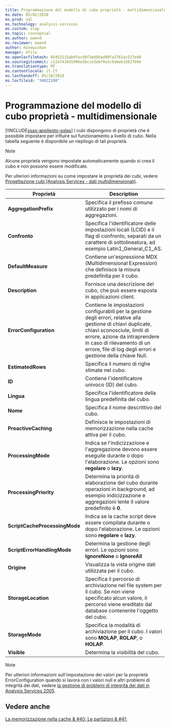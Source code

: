 ```yaml
---
title: Programmazione del modello di cubo proprietà - multidimensionale | Documenti Microsoft
ms.date: 05/02/2018
ms.prod: sql
ms.technology: analysis-services
ms.custom: olap
ms.topic: conceptual
ms.author: owend
ms.reviewer: owend
author: minewiskan
manager: kfile
ms.openlocfilehash: 85453133ab9facd9f3ed56ad98fa2761ac527e40
ms.sourcegitcommit: c12a7416d1996a3bcce3ebf4a3c9abe61b02fb9e
ms.translationtype: MT
ms.contentlocale: it-IT
ms.lasthandoff: 05/10/2018
ms.locfileid: "34022198"
---
```

# <a name="cube-properties---multidimensional-model-programming"></a>Programmazione del modello di cubo proprietà - multidimensionale
[!INCLUDE[ssas-appliesto-sqlas](../../includes/ssas-appliesto-sqlas.md)]
  I cubi dispongono di proprietà che è possibile impostare per influire sul funzionamento a livello di cubo. Nella tabella seguente è disponibile un riepilogo di tali proprietà.  
  
> [!NOTE]  
>  Alcune proprietà vengono impostate automaticamente quando si crea il cubo e non possono essere modificate.  
  
 Per ulteriori informazioni su come impostare le proprietà dei cubi, vedere [Progettazione cubi &#40;Analysis Services - dati multidimensionali&#41;](http://msdn.microsoft.com/library/a6692467-da88-4312-8b03-d812f2ae5a96).  
  
|Proprietà|Description|  
|--------------|-----------------|  
|**AggregationPrefix**|Specifica il prefisso comune utilizzato per i nomi di aggregazioni.|  
|**Confronto**|Specifica l'identificatore delle impostazioni locali (LCID) e il flag di confronto, separati da un carattere di sottolineatura, ad esempio Latin1_General_C1_AS.|  
|**DefaultMeasure**|Contiene un'espressione MDX (Multidimensional Expression) che definisce la misura predefinita per il cubo.|  
|**Description**|Fornisce una descrizione del cubo, che può essere esposta in applicazioni client.|  
|**ErrorConfiguration**|Contiene le impostazioni configurabili per la gestione degli errori, relative alla gestione di chiavi duplicate, chiavi sconosciute, limiti di errore, azione da intraprendere in caso di rilevamento di un errore, file di log degli errori e gestione della chiave Null.|  
|**EstimatedRows**|Specifica il numero di righe stimate nel cubo.|  
|**ID**|Contiene l'identificatore univoco (ID) del cubo.|  
|**Lingua**|Specifica l'identificatore della lingua predefinita del cubo.|  
|**Nome**|Specifica il nome descrittivo del cubo.|  
|**ProactiveCaching**|Definisce le impostazioni di memorizzazione nella cache attiva per il cubo.|  
|**ProcessingMode**|Indica se l'indicizzazione e l'aggregazione devono essere eseguite durante o dopo l'elaborazione. Le opzioni sono **regolare** o **lazy**.|  
|**ProcessingPriority**|Determina la priorità di elaborazione del cubo durante operazioni in background, ad esempio indicizzazione e aggregazioni lente Il valore predefinito è **0**.|  
|**ScriptCacheProcessingMode**|Indica se la cache script deve essere compilata durante o dopo l'elaborazione. Le opzioni sono **regolare** e **lazy**.|  
|**ScriptErrorHandlingMode**|Determina la gestione degli errori. Le opzioni sono **IgnoreNone** o **IgnoreAll**|  
|**Origine**|Visualizza la vista origine dati utilizzata per il cubo.|  
|**StorageLocation**|Specifica il percorso di archiviazione nel file system per il cubo. Se non viene specificato alcun valore, il percorso viene ereditato dal database contenente l'oggetto del cubo.|  
|**StorageMode**|Specifica la modalità di archiviazione per il cubo. I valori sono **MOLAP**, **ROLAP**, o **HOLAP**.|  
|**Visible**|Determina la visibilità del cubo.|  
  
> [!NOTE]  
>  Per ulteriori informazioni sull'impostazione dei valori per la proprietà ErrorConfiguration quando si lavora con i valori null e altri problemi di integrità dei dati, vedere [la gestione di problemi di integrità dei dati in Analysis Services 2005](http://go.microsoft.com/fwlink/?LinkId=81891).  
  
## <a name="see-also"></a>Vedere anche  
 [La memorizzazione nella cache & #40; Le partizioni & #41;](../../analysis-services/multidimensional-models-olap-logical-cube-objects/partitions-proactive-caching.md)  
  
  
